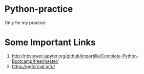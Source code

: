 # Python-practice
Only for my practice

# Some Important Links
1. http://nbviewer.jupyter.org/github/jmportilla/Complete-Python-Bootcamp/tree/master/
2. https://pyformat.info/
